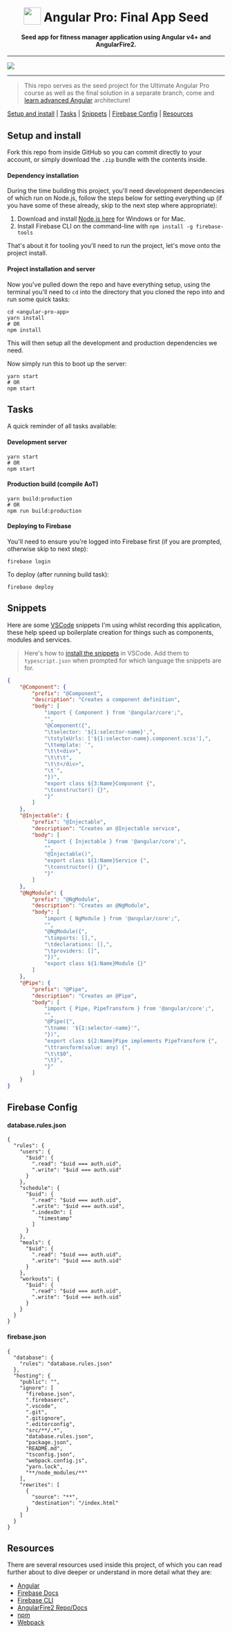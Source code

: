 <h1 align="center">
<img width="40" valign="bottom" src="https://angular.io/assets/images/logos/angular/angular.svg">
Angular Pro: Final App Seed
</h1>
<h4 align="center">Seed app for fitness manager application using Angular v4+ and AngularFire2.</h4>

---

<a href="https://ultimateangular.com" target="_blank"><img src="https://ultimateangular.com/assets/img/banner.jpg"></a>

---

> This repo serves as the seed project for the Ultimate Angular Pro course as well as the final solution in a separate branch, come and [learn advanced Angular](https://ultimateangular.com/courses/) architecture!

[Setup and install](#setup-and-install) |
[Tasks](#tasks) |
[Snippets](#snippets) |
[Firebase Config](#firebase-config) |
[Resources](#resources)

## Setup and install

Fork this repo from inside GitHub so you can commit directly to your account, or simply download the `.zip` bundle with the contents inside.

#### Dependency installation

During the time building this project, you'll need development dependencies of which run on Node.js, follow the steps below for setting everything up (if you have some of these already, skip to the next step where appropriate):

1. Download and install [Node.js here](https://nodejs.org/en/download/) for Windows or for Mac.
2. Install Firebase CLI on the command-line with `npm install -g firebase-tools`

That's about it for tooling you'll need to run the project, let's move onto the project install.

#### Project installation and server

Now you've pulled down the repo and have everything setup, using the terminal you'll need to `cd` into the directory that you cloned the repo into and run some quick tasks:

```
cd <angular-pro-app>
yarn install
# OR
npm install
```

This will then setup all the development and production dependencies we need.

Now simply run this to boot up the server:

```
yarn start
# OR
npm start
```

## Tasks

A quick reminder of all tasks available:

#### Development server

```
yarn start
# OR
npm start
```

#### Production build (compile AoT)

```
yarn build:production
# OR
npm run build:production
```

#### Deploying to Firebase

You'll need to ensure you're logged into Firebase first (if you are prompted, otherwise skip to next step):

```
firebase login
```

To deploy (after running build task):

```
firebase deploy
```

## Snippets

Here are some [VSCode](https://code.visualstudio.com) snippets I'm using whilst recording this application, these help speed up boilerplate creation for things such as components, modules and services.

> Here's how to [install the snippets](https://code.visualstudio.com/docs/editor/userdefinedsnippets#_creating-your-own-snippets) in VSCode. Add them to `typescript.json` when prompted for which language the snippets are for.

```json
{
    "@Component": {
        "prefix": "@Component",
        "description": "Creates a component definition",
        "body": [
            "import { Component } from '@angular/core';",
            "",
            "@Component({",
            "\tselector: '${1:selector-name}',",
            "\tstyleUrls: ['${1:selector-name}.component.scss'],",
            "\ttemplate: `",
            "\t\t<div>",
            "\t\t\t",
            "\t\t</div>",
            "\t`",
            "})",
            "export class ${3:Name}Component {",
            "\tconstructor() {}",
            "}"
        ]
    },
    "@Injectable": {
        "prefix": "@Injectable",
        "description": "Creates an @Injectable service",
        "body": [
            "import { Injectable } from '@angular/core';",
            "",
            "@Injectable()",
            "export class ${1:Name}Service {",
            "\tconstructor() {}",
            "}"
        ]
    },
    "@NgModule": {
        "prefix": "@NgModule",
        "description": "Creates an @NgModule",
        "body": [
            "import { NgModule } from '@angular/core';",
            "",
            "@NgModule({",
            "\timports: [],",
            "\tdeclarations: [],",
            "\tproviders: []",
            "})",
            "export class ${1:Name}Module {}"
        ]
    },
    "@Pipe": {
        "prefix": "@Pipe",
        "description": "Creates an @Pipe",
        "body": [
            "import { Pipe, PipeTransform } from '@angular/core';",
            "",
            "@Pipe({",
            "\tname: '${1:selector-name}'",
            "})",
            "export class ${2:Name}Pipe implements PipeTransform {",
            "\ttransform(value: any) {",
            "\t\t$0",
            "\t}",
            "}"
        ]
    }
}
```

## Firebase Config

#### database.rules.json

```
{
  "rules": {
    "users": {
      "$uid": {
        ".read": "$uid === auth.uid",
        ".write": "$uid === auth.uid"
      }
    },
    "schedule": {
      "$uid": {
        ".read": "$uid === auth.uid",
        ".write": "$uid === auth.uid",
        ".indexOn": [
          "timestamp"
        ]
      }
    },
    "meals": {
      "$uid": {
        ".read": "$uid === auth.uid",
        ".write": "$uid === auth.uid"
      }
    },
    "workouts": {
      "$uid": {
        ".read": "$uid === auth.uid",
        ".write": "$uid === auth.uid"
      }
    }
  }
}
```

#### firebase.json

```
{
  "database": {
    "rules": "database.rules.json"
  },
  "hosting": {
    "public": "",
    "ignore": [
      "firebase.json",
      ".firebaserc",
      ".vscode",
      ".git",
      ".gitignore",
      ".editorconfig",
      "src/**/.*",
      "database.rules.json",
      "package.json",
      "README.md",
      "tsconfig.json",
      "webpack.config.js",
      "yarn.lock",
      "**/node_modules/**"
    ],
    "rewrites": [
      {
        "source": "**",
        "destination": "/index.html"
      }
    ]
  }
}
```

## Resources

There are several resources used inside this project, of which you can read further about to dive deeper or understand in more detail what they are:

-   [Angular](https://angular.io)
-   [Firebase Docs](https://firebase.google.com/docs/)
-   [Firebase CLI](https://firebase.google.com/docs/cli/)
-   [AngularFire2 Repo/Docs](https://github.com/angular/angularfire2)
-   [npm](https://www.npmjs.com/)
-   [Webpack](https://webpack.js.org/)
